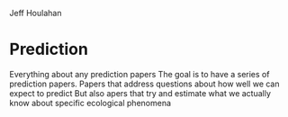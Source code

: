 Jeff Houlahan
# Prediction
Everything about any prediction papers
The goal is to have a series of prediction papers.  Papers that address questions about how well we can expect to predict
But also apers that try and estimate what we actually know about specific ecological phenomena
